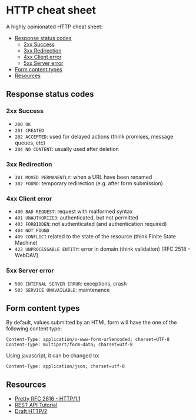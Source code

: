 # HTTP cheat sheet

A highly opinionated HTTP cheat sheet:

* [Response status codes](#response-status-codes)
  * [2xx Success](#2xx-success)
  * [3xx Redirection](#3xx-redirection)
  * [4xx Client error](#4xx-client-error)
  * [5xx Server error](#5xx-server-error)
* [Form content types](#form-content-types)
* [Resources](#resources)
  
## Response status codes

### 2xx Success

* `200 OK`
* `201 CREATED`
* `202 ACCEPTED`: used for delayed actions (think promises, message queues, etc)
* `204 NO CONTENT`: usually used after deletion

### 3xx Redirection

* `301 MOVED PERMANENTLY`: when a URL have been renamed
* `302 FOUND`: temporary redirection (e.g. after form submission)

### 4xx Client error

* `400 BAD REQUEST`: request with malformed syntax
* `401 UNAUTHORIZED`: authenticated, but not permitted
* `403 FORBIDDEN`: not authenticated (and authentication required)
* `404 NOT FOUND`
* `409 CONFLICT` related to the state of the resource (think Finite State Machine)
* `422 UNPROCESSABLE ENTITY`: error in domain (think validation) [RFC 2518 - WebDAV]

### 5xx Server error

* `500 INTERNAL SERVER ERROR`: exceptions, crash
* `503 SERVICE UNAVAILABLE`: maintenance

## Form content types

By default, values submitted by an HTML form will have the one of the following content type:

    Content-Type: application/x-www-form-urlencoded; charset=UTF-8
    Content-Type: multipart/form-data; charset=utf-8

Using javascript, it can be changed to:

    Content-Type: application/json; charset=utf-8

## Resources

* [Pretty RFC 2616 - HTTP/1.1](https://pretty-rfc.herokuapp.com/RFC2616)
* [REST API Tutorial](http://www.restapitutorial.com/httpstatuscodes.html)
* [Draft HTTP/2](http://http2.github.io/)
